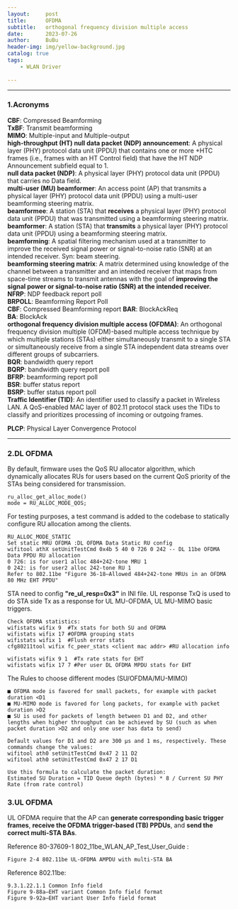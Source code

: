 ```yaml
---
layout:     post
title:      OFDMA     
subtitle:   orthogonal frequency division multiple access   
date:       2023-07-26
author:     BuBu
header-img: img/yellow-background.jpg
catalog: true
tags:
    - WLAN Driver   
  
---
```


----------
### 1.Acronyms

**CBF**: Compressed Beamforming   
**TxBF**: Transmit beamforming     
**MIMO**: Multiple-input and Multiple-output  
**high-throughput (HT) null data packet (NDP) announcement**: A physical layer (PHY) protocol data unit (PPDU) that contains one or more +HTC frames (i.e., frames with an HT Control field) that have the HT NDP Announcement subfield equal to 1.  
**null data packet (NDP)**: A physical layer (PHY) protocol data unit (PPDU) that carries no Data field.   
**multi-user (MU) beamformer**: An access point (AP) that transmits a physical layer (PHY) protocol data unit (PPDU) using a multi-user beamforming steering matrix.    
**beamformee**: A station (STA) that **receives** a physical layer (PHY) protocol data unit (PPDU) that was transmitted using a beamforming steering matrix.  
**beamformer**: A station (STA) that **transmits** a physical layer (PHY) protocol data unit (PPDU) using a beamforming steering matrix.  
**beamforming**: A spatial filtering mechanism used at a transmitter to improve the received signal power or signal-to-noise ratio (SNR) at an intended receiver. Syn: beam steering.   
**beamforming steering matrix**: A matrix determined using knowledge of the channel between a transmitter and an intended receiver that maps from space-time streams to transmit antennas with the goal of **improving the signal power or signal-to-noise ratio (SNR) at the intended receiver.**  
**NFRP**: NDP feedback report poll   
**BRPOLL**: Beamforming Report Poll  
**CBF**: Compressed Beamforming report
**BAR**: BlockAckReq  
**BA**: BlockAck  
**orthogonal frequency division multiple access (OFDMA)**: An orthogonal frequency division multiple (OFDM)-based multiple access technique by which multiple stations (STAs) either simultaneously transmit to a single STA or simultaneously receive from a single STA independent data streams over different groups of subcarriers.  
**BQR**: bandwidth query report  
**BQRP**: bandwidth query report poll  
**BFRP**: beamforming report poll  
**BSR**: buffer status report  
**BSRP**: buffer status report poll  
**Traffic Identifier (TID)**: An identifier used to classify a packet in Wireless LAN. A QoS-enabled MAC layer of 802.11 protocol stack uses the TIDs to classify and prioritizes processing of incoming or outgoing frames.   

**PLCP**: Physical Layer Convergence Protocol 


----------

### 2.DL OFDMA 

By default, firmware uses the QoS RU allocator algorithm, which dynamically allocates RUs for users based on the current QoS priority of the STAs being considered for transmission.   
  
	ru_alloc_get_alloc_mode()  
	mode = RU_ALLOC_MODE_QOS;

For testing purposes, a test command is added to the codebase to statically configure RU allocation among the clients.  

	RU_ALLOC_MODE_STATIC  
	Set static MRU OFDMA :DL OFDMA Data Static RU config  
	wifitool athX setUnitTestCmd 0x4b 5 40 0 726 0 242 -- DL 11be OFDMA Data PPDU RU allocation  
	0 726: is for user1 alloc 484+242-tone MRU 1  
	0 242: is for user2 alloc 242-tone RU 1  
	Refer to 802.11be "Figure 36-18—Allowed 484+242-tone MRUs in an OFDMA 80 MHz EHT PPDU"  

STA need to config **"re\_ul_resp=0x3"** in INI file. UL response TxQ is used to do STA side Tx as a response for UL MU-OFDMA, UL MU-MIMO basic triggers.

	Check OFDMA statistics:
	wifistats wifix 9  #Tx stats for both SU and OFDMA
	wifistats wifix 17 #OFDMA grouping stats
	wifistats wifix 1  #Flush error stats
	cfg80211tool wifix fc_peer_stats <client mac addr> #RU allocation info

	wifistats wifix 9 1  #Tx rate stats for EHT
	wifistats wifix 17 7 #Per user DL OFDMA MPDU stats for EHT  

The Rules to choose different modes (SU/OFDMA/MU-MIMO)  

	■ OFDMA mode is favored for small packets, for example with packet duration <D1
	■ MU-MIMO mode is favored for long packets, for example with packet duration >D2 	
	■ SU is used for packets of length between D1 and D2, and other lengths when higher throughput can be achieved by SU (such as when packet duration >D2 and only one user has data to send)

	Default values for D1 and D2 are 300 µs and 1 ms, respectively. These commands change the values:
	wifitool ath0 setUnitTestCmd 0x47 2 11 D2 
	wifitool ath0 setUnitTestCmd 0x47 2 17 D1 

	Use this formula to calculate the packet duration:
	Estimated SU Duration = TID Queue depth (bytes) * 8 / Current SU PHY Rate (from rate control)

### 3.UL OFDMA  

UL OFDMA require that the AP can **generate corresponding basic trigger frames**, **receive the OFDMA trigger-based (TB) PPDUs**, and **send the correct multi-STA BAs**.  

Reference 80-37609-1 802\_11be\_WLAN\_AP\_Test\_User_Guide :  

	Figure 2-4 802.11be UL-OFDMA AMPDU with multi-STA BA

Reference 802.11be: 

	9.3.1.22.1.1 Common Info field  
	Figure 9-88a—EHT variant Common Info field format
	Figure 9-92a—EHT variant User Info field format
 